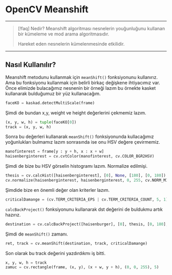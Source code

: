 # OpenCV Meanshift

---

> [!faq] Nedir?
> Meanshift algoritması nesnelerin youğunluğunu kullanan
> bir kümeleme ve mod arama algoritmasıdır.
>
> Hareket eden nesnelerin kümelenmesinde etkilidir.

---

## Nasıl Kullanılır?

Meanshift metodunu kullanmak için `meanShift()` fonksiyonunu
kullanırız. Ama bu fonksiyonu kullanmak için belirli birkaç
değişkene ihtiyacımız var. Önce elimizde bulacağımız nesnenin bir
örneği lazım bu örnekte kasket kullanarak bulduğumuz bir yüz
kullanacağım.

```python
faceKO = kaskad.detectMultiScale(frame)
```

Şimdi de bundan x,y, weight ve height değerlerini çekmemiz lazım.

```python
(x, y, w, h) = tuple(faceKO[0])
track = (x, y, w, h)
```

Sonra bu değerleri kullanarak `meanShift()` fonksiyonunda kullacağımız
yoğunlukları bulmamız lazım sonrasında ise onu HSV değere çevirmemiz.

```python
manofinterest = frame[y : y + h, x : x + w]
haisenberginterest = cv.cvtColor(manofinterest, cv.COLOR_BGR2HSV)
```

Şimdi de bize bu HSV görselin histogramı lazım. Normalize edilmişi.

```python
thesis = cv.calcHist([haisenberginterest], [0], None, [180], [0, 180])
cv.normalize(haisenberginterest, haisenberginterest, 0, 255, cv.NORM_MINMAX)
```

Şimdide bize en önemli değer olan kriterler lazım.

```python
criticalDamange = (cv.TERM_CRITERIA_EPS | cv.TERM_CRITERIA_COUNT, 5, 1)
```

`calcBackProject()` fonksiyonunu kullanarak dst değerini de buldukmu
artık hazırız.

```python
destination = cv.calcBackProject([haisenburger], [0], thesis, [0, 180], 1)
```

Şimdi de `meanShift()` zamanı.

```python
ret, track = cv.meanShift(destination, track, criticalDamange)
```

Son olarak bu track değerini yazdırdıkmı iş bitti.

```python
x, y, w, h = track
zamuc = cv.rectangle(frame, (x, y), (x + w, y + h), (0, 0, 255), 5)
```
